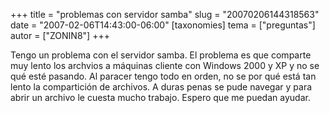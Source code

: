 +++
title = "problemas con servidor samba"
slug = "20070206144318563"
date = "2007-02-06T14:43:00-06:00"
[taxonomies]
tema = ["preguntas"]
autor = ["ZONIN8"]
+++

Tengo un problema con el servidor samba. El problema es que comparte muy
lento los archvios a máquinas cliente con Windows 2000 y XP y no se qué
esté pasando. Al paracer tengo todo en orden, no se por qué está tan
lento la compartición de archivos. A duras penas se pude navegar y para
abrir un archivo le cuesta mucho trabajo. Espero que me puedan ayudar.
